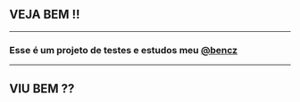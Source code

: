 ## VEJA BEM !!

--------

### Esse é um projeto de testes e estudos meu [@bencz](https://github.com/bencz)

--------

## VIU BEM ??
